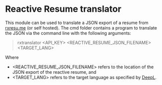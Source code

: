 # Reactive Resume translator
This module can be used to translate a JSON export of a resume from [rxresu.me](https://rxresu.me) (or self hosted).
The cmd folder contains a program to translate the JSON via the command line with the following arguments:
> rxtranslator <API_KEY> <REACTIVE_RESUME_JSON_FILENAME> <TARGET_LANG>

Where 
* <REACTIVE_RESUME_JSON_FILENAME> refers to the location of the JSON export of the reactive resume, and
* <TARGET_LANG> refers to the target language as specified by [DeepL](https://developers.deepl.com/docs/api-reference/translate/openapi-spec-for-text-translation).
